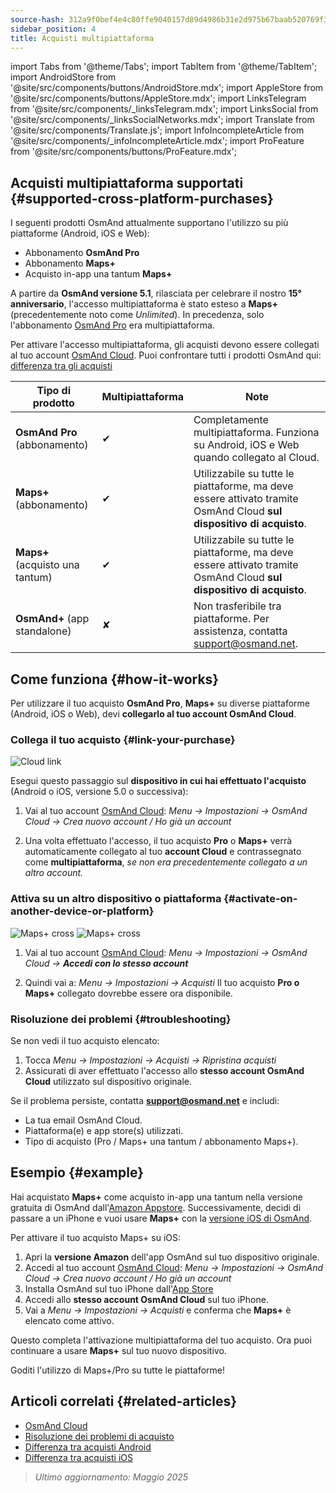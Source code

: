 ```yaml
---
source-hash: 312a9f0bef4e4c80ffe9040157d89d4986b31e2d975b67baab520769f30facdb
sidebar_position: 4
title: Acquisti multipiattaforma
---
```

import Tabs from '@theme/Tabs';
import TabItem from '@theme/TabItem';
import AndroidStore from '@site/src/components/buttons/AndroidStore.mdx';
import AppleStore from '@site/src/components/buttons/AppleStore.mdx';
import LinksTelegram from '@site/src/components/_linksTelegram.mdx';
import LinksSocial from '@site/src/components/_linksSocialNetworks.mdx';
import Translate from '@site/src/components/Translate.js';
import InfoIncompleteArticle from '@site/src/components/_infoIncompleteArticle.mdx';
import ProFeature from '@site/src/components/buttons/ProFeature.mdx';



## Acquisti multipiattaforma supportati {#supported-cross-platform-purchases}

I seguenti prodotti OsmAnd attualmente supportano l'utilizzo su più piattaforme (Android, iOS e Web):

- Abbonamento **OsmAnd Pro**
- Abbonamento **Maps+**
- Acquisto in-app una tantum **Maps+**

A partire da **OsmAnd versione 5.1**, rilasciata per celebrare il nostro **15° anniversario**, l'accesso multipiattaforma è stato esteso a **Maps+** (precedentemente noto come *Unlimited*). In precedenza, solo l'abbonamento [OsmAnd Pro](../personal/osmand-cloud.md#cross-platform) era multipiattaforma.

Per attivare l'accesso multipiattaforma, gli acquisti devono essere collegati al tuo account [OsmAnd Cloud](../personal/osmand-cloud.md#login).
Puoi confrontare tutti i prodotti OsmAnd qui: [differenza tra gli acquisti](https://osmand.net/docs/user/purchases/android/#difference-between-purchases)

| **Tipo di prodotto** | **Multipiattaforma** | **Note** |
|-------------------------------|--------------------|--------------------------------------------------------------------------|
| **OsmAnd Pro** (abbonamento) | ✔ | Completamente multipiattaforma. Funziona su Android, iOS e Web quando collegato al Cloud. |
| **Maps+** (abbonamento) | ✔ | Utilizzabile su tutte le piattaforme, ma deve essere attivato tramite OsmAnd Cloud **sul dispositivo di acquisto**. |
| **Maps+** (acquisto una tantum) | ✔ | Utilizzabile su tutte le piattaforme, ma deve essere attivato tramite OsmAnd Cloud **sul dispositivo di acquisto**. |
| **OsmAnd+** (app standalone) | ✘ | Non trasferibile tra piattaforme. Per assistenza, contatta support@osmand.net. |


## Come funziona {#how-it-works}

Per utilizzare il tuo acquisto **OsmAnd Pro**, **Maps+** su diverse piattaforme (Android, iOS o Web), devi **collegarlo al tuo account OsmAnd Cloud**.

### Collega il tuo acquisto {#link-your-purchase}

![Cloud link](@site/static/img/purchases/cloud_activation.png)

Esegui questo passaggio sul **dispositivo in cui hai effettuato l'acquisto** (Android o iOS, versione 5.0 o successiva):

1. Vai al tuo account [OsmAnd Cloud](../personal/osmand-cloud.md#login):
   _Menu → Impostazioni → OsmAnd Cloud → Crea nuovo account / Ho già un account_

2. Una volta effettuato l'accesso, il tuo acquisto **Pro** o **Maps+** verrà automaticamente collegato al tuo **account Cloud** e contrassegnato come **multipiattaforma**, *se non era precedentemente collegato a un altro account.*



### Attiva su un altro dispositivo o piattaforma {#activate-on-another-device-or-platform}

![Maps+ cross](@site/static/img/purchases/cross_purchase.png)
![Maps+ cross](@site/static/img/purchases/cross_purchase_1.png)

1. Vai al tuo account [OsmAnd Cloud](../personal/osmand-cloud.md#login):
   *Menu → Impostazioni → OsmAnd Cloud →* ***Accedi con lo stesso account***

2. Quindi vai a:
   *Menu → Impostazioni → Acquisti*
   Il tuo acquisto **Pro o Maps+** collegato dovrebbe essere ora disponibile.


### Risoluzione dei problemi {#troubleshooting}

Se non vedi il tuo acquisto elencato:

1. Tocca *Menu → Impostazioni → Acquisti → Ripristina acquisti*
2. Assicurati di aver effettuato l'accesso allo **stesso account OsmAnd Cloud** utilizzato sul dispositivo originale.

Se il problema persiste, contatta **support@osmand.net** e includi:

- La tua email OsmAnd Cloud.
- Piattaforma(e) e app store(s) utilizzati.
- Tipo di acquisto (Pro / Maps+ una tantum / abbonamento Maps+).


## Esempio {#example}

Hai acquistato **Maps+** come acquisto in-app una tantum nella versione gratuita di OsmAnd dall'[Amazon Appstore](https://www.amazon.com/OsmAnd-Maps-Navigation/dp/B00D0SA8I8).
Successivamente, decidi di passare a un iPhone e vuoi usare **Maps+** con la [versione iOS di OsmAnd](https://apps.apple.com/app/osmand-maps-travel-navigate/id934850257).

Per attivare il tuo acquisto Maps+ su iOS:

1. Apri la **versione Amazon** dell'app OsmAnd sul tuo dispositivo originale.
2. Accedi al tuo account [OsmAnd Cloud](../personal/osmand-cloud.md#login):
   *Menu → Impostazioni → OsmAnd Cloud → Crea nuovo account / Ho già un account*
3. Installa OsmAnd sul tuo iPhone dall'[App Store](https://apps.apple.com/app/osmand-maps-travel-navigate/id934850257)
4. Accedi allo **stesso account OsmAnd Cloud** sul tuo iPhone.
5. Vai a *Menu → Impostazioni → Acquisti* e conferma che **Maps+** è elencato come attivo.

Questo completa l'attivazione multipiattaforma del tuo acquisto. Ora puoi continuare a usare **Maps+** sul tuo nuovo dispositivo.

Goditi l'utilizzo di Maps+/Pro su tutte le piattaforme!


## Articoli correlati {#related-articles}

- [OsmAnd Cloud](../personal/osmand-cloud.md)
- [Risoluzione dei problemi di acquisto](../troubleshooting/purchases_payments.md)
- [Differenza tra acquisti Android](./android.md#difference-between-purchases-android)
- [Differenza tra acquisti iOS](./ios.md#difference-between-purchases-ios)

> *Ultimo aggiornamento: Maggio 2025*